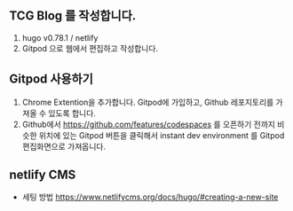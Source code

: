 ## TCG Blog 를 작성합니다. 

1. hugo v0.78.1 / netlify
2. Gitpod 으로 웹에서 편집하고 작성합니다.


## Gitpod 사용하기 

1. Chrome Extention을 추가합니다. Gitpod에 가입하고, Github 레포지토리를 가져올 수 있도록 합니다. 
2. Github에서 https://github.com/features/codespaces 를 오픈하기 전까지 비슷한 위치에 있는 Gitpod 버튼을 클릭해서 instant dev environment 를 Gitpod 편집화면으로 가져옵니다. 


## netlify CMS

- 세팅 방법 https://www.netlifycms.org/docs/hugo/#creating-a-new-site